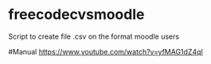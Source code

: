 # freecodecvsmoodle
Script to create file .csv on the format moodle users

#Manual
https://www.youtube.com/watch?v=yfMAG1dZ4qI
